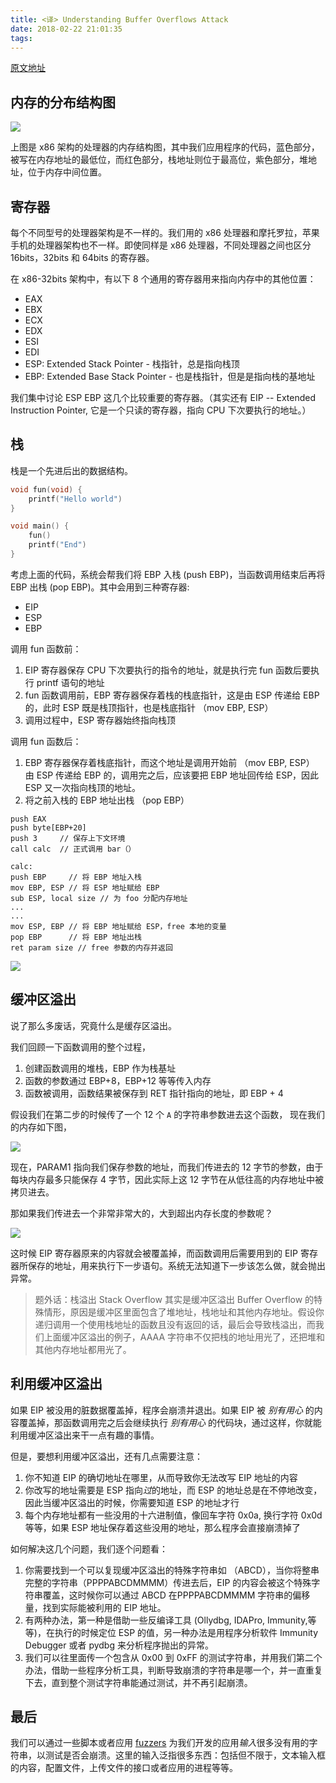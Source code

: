 ```yaml
---
title: <译> Understanding Buffer Overflows Attack
date: 2018-02-22 21:01:35
tags:
---
```


[原文地址](https://itandsecuritystuffs.wordpress.com/2014/03/18/understanding-buffer-overflows-attacks-part-1/)

## 内存的分布结构图

![](https://itandsecuritystuffs.files.wordpress.com/2014/03/image_thumb.png?w=415&h=480&zoom=2)

上图是 x86 架构的处理器的内存结构图，其中我们应用程序的代码，蓝色部分，被写在内存地址的最低位，而红色部分，栈地址则位于最高位，紫色部分，堆地址，位于内存中间位置。

## 寄存器

每个不同型号的处理器架构是不一样的。我们用的 x86 处理器和摩托罗拉，苹果手机的处理器架构也不一样。即使同样是 x86 处理器，不同处理器之间也区分 16bits，32bits 和 64bits 的寄存器。

在 x86-32bits 架构中，有以下 8 个通用的寄存器用来指向内存中的其他位置：

- EAX
- EBX
- ECX
- EDX
- ESI
- EDI
- ESP: Extended Stack Pointer - 栈指针，总是指向栈顶
- EBP: Extended Base Stack Pointer - 也是栈指针，但是是指向栈的基地址

我们集中讨论 ESP EBP 这几个比较重要的寄存器。（其实还有 EIP -- Extended Instruction Pointer, 它是一个只读的寄存器，指向 CPU 下次要执行的地址。）

## 栈

栈是一个先进后出的数据结构。

````c
void fun(void) {
    printf("Hello world")
}

void main() {
    fun()
    printf("End")
}
````

考虑上面的代码，系统会帮我们将 EBP 入栈 (push EBP)，当函数调用结束后再将 EBP 出栈 (pop EBP)。其中会用到三种寄存器:

- EIP
- ESP
- EBP

调用 fun 函数前：

1. EIP 寄存器保存 CPU 下次要执行的指令的地址，就是执行完 fun 函数后要执行 printf 语句的地址
2. fun 函数调用前，EBP 寄存器保存着栈的栈底指针，这是由 ESP 传递给 EBP 的，此时 ESP 既是栈顶指针，也是栈底指针 （mov EBP, ESP）
3. 调用过程中，ESP 寄存器始终指向栈顶

调用 fun 函数后：

1. EBP 寄存器保存着栈底指针，而这个地址是调用开始前 （mov EBP, ESP） 由 ESP 传递给 EBP 的，调用完之后，应该要把 EBP 地址回传给 ESP，因此 ESP 又一次指向栈顶的地址。
2. 将之前入栈的 EBP 地址出栈 （pop EBP）


````assembly
push EAX
push byte[EBP+20]
push 3     // 保存上下文环境
call calc  // 正式调用 bar（）
````

````assembly
calc: 
push EBP     // 将 EBP 地址入栈
mov EBP, ESP // 将 ESP 地址赋给 EBP
sub ESP, local size // 为 foo 分配内存地址
...
...
mov ESP, EBP // 将 EBP 地址赋给 ESP，free 本地的变量
pop EBP      // 将 EBP 地址出栈
ret param size // free 参数的内存并返回
````

![](https://itandsecuritystuffs.files.wordpress.com/2014/03/image_thumb1.png?w=555&h=480&zoom=2)

## 缓冲区溢出

说了那么多废话，究竟什么是缓存区溢出。

我们回顾一下函数调用的整个过程，

1. 创建函数调用的堆栈，EBP 作为栈基址
2. 函数的参数通过 EBP+8，EBP+12 等等传入内存
3. 函数被调用，函数结果被保存到 RET 指针指向的地址，即 EBP + 4

假设我们在第二步的时候传了一个 12 个 `A` 的字符串参数进去这个函数，
现在我们的内存如下图，

![](https://itandsecuritystuffs.files.wordpress.com/2014/03/image_thumb2.png?w=617&h=480&zoom=2)

现在，PARAM1 指向我们保存参数的地址，而我们传进去的 12 字节的参数，由于每块内存最多只能保存 4 字节，因此实际上这 12 字节在从低往高的内存地址中被拷贝进去。

那如果我们传进去一个非常非常大的，大到超出内存长度的参数呢？

![](https://itandsecuritystuffs.files.wordpress.com/2014/03/image_thumb3.png?w=617&h=480&zoom=2)

这时候 EIP 寄存器原来的内容就会被覆盖掉，而函数调用后需要用到的 EIP 寄存器所保存的地址，用来执行下一步语句。系统无法知道下一步该怎么做，就会抛出异常。

> 题外话：栈溢出 Stack Overflow 其实是缓冲区溢出 Buffer Overflow 的特殊情形，原因是缓冲区里面包含了堆地址，栈地址和其他内存地址。假设你递归调用一个使用栈地址的函数且没有返回的话，最后会导致栈溢出，而我们上面缓冲区溢出的例子，AAAA 字符串不仅把栈的地址用光了，还把堆和其他内存地址都用光了。

## 利用缓冲区溢出

如果 EIP 被没用的脏数据覆盖掉，程序会崩溃并退出。如果 EIP 被 *别有用心* 的内容覆盖掉，那函数调用完之后会继续执行 *别有用心* 的代码块，通过这样，你就能利用缓冲区溢出来干一点有趣的事情。

但是，要想利用缓冲区溢出，还有几点需要注意：

1. 你不知道 EIP 的确切地址在哪里，从而导致你无法改写 EIP 地址的内容
2. 你改写的地址需要是 ESP 指向*过*的地址，而 ESP 的地址总是在不停地改变，因此当缓冲区溢出的时候，你需要知道 ESP 的地址才行
3. 每个内存地址都有一些没用的十六进制值，像回车字符 0x0a, 换行字符 0x0d 等等，如果 ESP 地址保存着这些没用的地址，那么程序会直接崩溃掉了

如何解决这几个问题，我们逐个问题看：

1. 你需要找到一个可以复现缓冲区溢出的特殊字符串如 （ABCD），当你将整串完整的字符串（PPPPABCDMMMM）传进去后，EIP 的内容会被这个特殊字符串覆盖，这时候你可以通过 ABCD 在PPPPABCDMMMM 字符串的偏移量，找到实际能被利用的 EIP 地址。
2. 有两种办法，第一种是借助一些反编译工具 (Ollydbg, IDAPro, Immunity,等等)，在执行的时候定位 ESP 的值，另一种办法是用程序分析软件 Immunity Debugger 或者 pydbg 来分析程序抛出的异常。
3. 我们可以往里面传一个包含从 0x00 到 0xFF 的测试字符串，并用我们第二个办法，借助一些程序分析工具，判断导致崩溃的字符串是哪一个，并一直重复下去，直到整个测试字符串能通过测试，并不再引起崩溃。

## 最后

我们可以通过一些脚本或者应用 [fuzzers](https://github.com/shellphish/fuzzer) 为我们开发的应用*输入*很多没有用的字符串，以测试是否会崩溃。这里的输入泛指很多东西：包括但不限于，文本输入框的内容，配置文件，上传文件的接口或者应用的进程等等。


